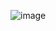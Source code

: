 ![image](https://user-images.githubusercontent.com/75875219/199872479-f0c97e2b-9f10-4e22-8db7-fb0c69580f52.png)
